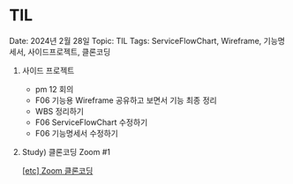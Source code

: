 # TIL

Date: 2024년 2월 28일
Topic: TIL
Tags: ServiceFlowChart, Wireframe, 기능명세서, 사이드프로젝트, 클론코딩

1. 사이드 프로젝트
    - pm 12 회의
    - F06 기능용 Wireframe 공유하고 보면서 기능 최종 정리
    - WBS 정리하기
    - F06 ServiceFlowChart 수정하기
    - F06 기능명세서 수정하기

1. Study) 클론코딩 Zoom #1
    
    [[etc] Zoom 클론코딩](https://www.notion.so/etc-Zoom-adf54b5e655b40cfa2026c49db2d88be?pvs=21)